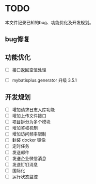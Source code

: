 # TODO

本文件记录已知的bug、功能优化及开发规划。

## bug修复


## 功能优化
- [ ] 接口返回空值处理
- [ ] mybatisplus.generator 升级 3.5.1


## 开发规划

- [ ]  增加请求日志入库功能
- [ ]  增加上传文件接口
- [ ]  项目拆分为多个模块
- [ ]  增加鉴权机制
- [ ]  增加访问频率限制
- [ ]  封装 docker 镜像
- [ ]  定时任务
- [ ]  发送邮件
- [ ]  发送企业微信消息
- [ ]  发送钉钉消息
- [ ]  国际化
- [ ]  运行状态监控